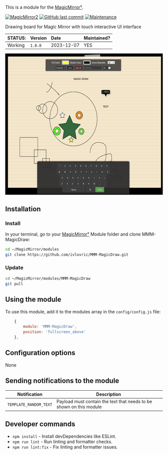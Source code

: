 This is a module for the [MagicMirror²](https://github.com/MichMich/MagicMirror/).

[![MagicMirror2](https://img.shields.io/badge/MagicMirror-2.2.2-lightgray.svg)](https://github.com/MichMich/MagicMirror)
[![GitHub last commit](https://img.shields.io/github/last-commit/ivlovric/MMM-MagicDraw/main)](https://github.com/ivlovric/MMM-MagicDraw)
[![Maintenance](https://img.shields.io/badge/Maintained%3F-yes-green.svg)](https://github.com/ivlovric/MMM-MagicDraw/graphs/commit-activity)

Drawing board for Magic Mirror with touch interactive UI interface

| STATUS: | Version | Date | Maintained? |
|:------- |:------- |:---- |:----------- |
| Working | `1.0.0` | 2023-12-07 | YES |


<img src="https://github.com/ivlovric/MMM-MagicDraw/blob/main/MagicDraw.png" width="750" height="450">

## Installation

### Install

In your terminal, go to your [MagicMirror²][mm] Module folder and clone MMM-MagicDraw:

```bash
cd ~/MagicMirror/modules
git clone https://github.com/ivlovric/MMM-MagicDraw.git
```

### Update

```bash
cd ~/MagicMirror/modules/MMM-MagicDraw
git pull
```

## Using the module

To use this module, add it to the modules array in the `config/config.js` file:

```js
    {
        module: 'MMM-MagicDraw',
        position: 'fullscreen_above'
    },
```


## Configuration options

None

## Sending notifications to the module

Notification|Description
------|-----------
`TEMPLATE_RANDOM_TEXT`|Payload must contain the text that needs to be shown on this module

## Developer commands

- `npm install` - Install devDependencies like ESLint.
- `npm run lint` - Run linting and formatter checks.
- `npm run lint:fix` - Fix linting and formatter issues.

[mm]: https://github.com/MagicMirrorOrg/MagicMirror
